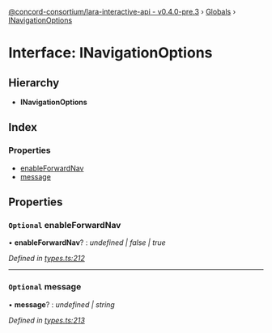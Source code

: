 [@concord-consortium/lara-interactive-api - v0.4.0-pre.3](../README.md) › [Globals](../globals.md) › [INavigationOptions](inavigationoptions.md)

# Interface: INavigationOptions

## Hierarchy

* **INavigationOptions**

## Index

### Properties

* [enableForwardNav](inavigationoptions.md#optional-enableforwardnav)
* [message](inavigationoptions.md#optional-message)

## Properties

### `Optional` enableForwardNav

• **enableForwardNav**? : *undefined | false | true*

*Defined in [types.ts:212](../../../lara-typescript/src/interactive-api-client/types.ts#L212)*

___

### `Optional` message

• **message**? : *undefined | string*

*Defined in [types.ts:213](../../../lara-typescript/src/interactive-api-client/types.ts#L213)*
